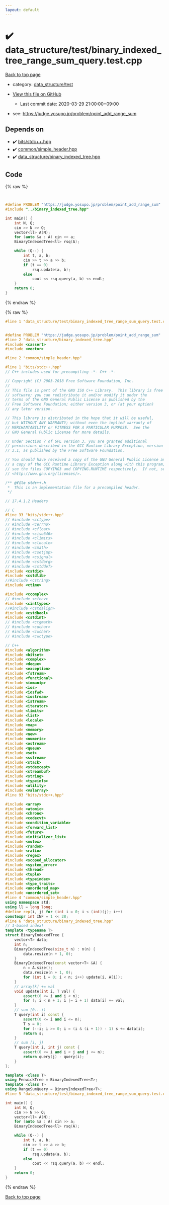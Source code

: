 ```yaml
---
layout: default
---
```


<!-- mathjax config similar to math.stackexchange -->
<script type="text/javascript" async
  src="https://cdnjs.cloudflare.com/ajax/libs/mathjax/2.7.5/MathJax.js?config=TeX-MML-AM_CHTML">
</script>
<script type="text/x-mathjax-config">
  MathJax.Hub.Config({
    TeX: { equationNumbers: { autoNumber: "AMS" }},
    tex2jax: {
      inlineMath: [ ['$','$'] ],
      processEscapes: true
    },
    "HTML-CSS": { matchFontHeight: false },
    displayAlign: "left",
    displayIndent: "2em"
  });
</script>

<script type="text/javascript" src="https://cdnjs.cloudflare.com/ajax/libs/jquery/3.4.1/jquery.min.js"></script>
<script src="https://cdn.jsdelivr.net/npm/jquery-balloon-js@1.1.2/jquery.balloon.min.js" integrity="sha256-ZEYs9VrgAeNuPvs15E39OsyOJaIkXEEt10fzxJ20+2I=" crossorigin="anonymous"></script>
<script type="text/javascript" src="../../../assets/js/copy-button.js"></script>
<link rel="stylesheet" href="../../../assets/css/copy-button.css" />


# :heavy_check_mark: data_structure/test/binary_indexed_tree_range_sum_query.test.cpp

<a href="../../../index.html">Back to top page</a>

* category: <a href="../../../index.html#2f0dc85cbb0980b745ae32d3fa8bfd47">data_structure/test</a>
* <a href="{{ site.github.repository_url }}/blob/master/data_structure/test/binary_indexed_tree_range_sum_query.test.cpp">View this file on GitHub</a>
    - Last commit date: 2020-03-29 21:00:00+09:00


* see: <a href="https://judge.yosupo.jp/problem/point_add_range_sum">https://judge.yosupo.jp/problem/point_add_range_sum</a>


## Depends on

* :heavy_check_mark: <a href="../../../library/bits/stdc++.hpp.html">bits/stdc++.hpp</a>
* :heavy_check_mark: <a href="../../../library/common/simple_header.hpp.html">common/simple_header.hpp</a>
* :heavy_check_mark: <a href="../../../library/data_structure/binary_indexed_tree.hpp.html">data_structure/binary_indexed_tree.hpp</a>


## Code

<a id="unbundled"></a>
{% raw %}
```cpp


#define PROBLEM "https://judge.yosupo.jp/problem/point_add_range_sum"
#include "../binary_indexed_tree.hpp"

int main() {
    int N, Q;
    cin >> N >> Q;
    vector<ll> A(N);
    for (auto &a : A) cin >> a;
    BinaryIndexedTree<ll> rsq(A);

    while (Q--) {
        int t, a, b;
        cin >> t >> a >> b;
        if (t == 0)
            rsq.update(a, b);
        else
            cout << rsq.query(a, b) << endl;
    }
    return 0;
}
```
{% endraw %}

<a id="bundled"></a>
{% raw %}
```cpp
#line 1 "data_structure/test/binary_indexed_tree_range_sum_query.test.cpp"


#define PROBLEM "https://judge.yosupo.jp/problem/point_add_range_sum"
#line 2 "data_structure/binary_indexed_tree.hpp"
#include <cassert>
#include <vector>

#line 2 "common/simple_header.hpp"

#line 1 "bits/stdc++.hpp"
// C++ includes used for precompiling -*- C++ -*-

// Copyright (C) 2003-2018 Free Software Foundation, Inc.
//
// This file is part of the GNU ISO C++ Library.  This library is free
// software; you can redistribute it and/or modify it under the
// terms of the GNU General Public License as published by the
// Free Software Foundation; either version 3, or (at your option)
// any later version.

// This library is distributed in the hope that it will be useful,
// but WITHOUT ANY WARRANTY; without even the implied warranty of
// MERCHANTABILITY or FITNESS FOR A PARTICULAR PURPOSE.  See the
// GNU General Public License for more details.

// Under Section 7 of GPL version 3, you are granted additional
// permissions described in the GCC Runtime Library Exception, version
// 3.1, as published by the Free Software Foundation.

// You should have received a copy of the GNU General Public License and
// a copy of the GCC Runtime Library Exception along with this program;
// see the files COPYING3 and COPYING.RUNTIME respectively.  If not, see
// <http://www.gnu.org/licenses/>.

/** @file stdc++.h
 *  This is an implementation file for a precompiled header.
 */

// 17.4.1.2 Headers

// C
#line 33 "bits/stdc++.hpp"
// #include <cctype>
// #include <cerrno>
// #include <cfloat>
// #include <ciso646>
// #include <climits>
// #include <clocale>
// #include <cmath>
// #include <csetjmp>
// #include <csignal>
// #include <cstdarg>
// #include <cstddef>
#include <cstdio>
#include <cstdlib>
//#include <cstring>
#include <ctime>

#include <ccomplex>
// #include <cfenv>
#include <cinttypes>
//#include <cstdalign>
#include <cstdbool>
#include <cstdint>
// #include <ctgmath>
// #include <cuchar>
// #include <cwchar>
// #include <cwctype>

// C++
#include <algorithm>
#include <bitset>
#include <complex>
#include <deque>
#include <exception>
#include <fstream>
#include <functional>
#include <iomanip>
#include <ios>
#include <iosfwd>
#include <iostream>
#include <istream>
#include <iterator>
#include <limits>
#include <list>
#include <locale>
#include <map>
#include <memory>
#include <new>
#include <numeric>
#include <ostream>
#include <queue>
#include <set>
#include <sstream>
#include <stack>
#include <stdexcept>
#include <streambuf>
#include <string>
#include <typeinfo>
#include <utility>
#include <valarray>
#line 93 "bits/stdc++.hpp"

#include <array>
#include <atomic>
#include <chrono>
#include <codecvt>
#include <condition_variable>
#include <forward_list>
#include <future>
#include <initializer_list>
#include <mutex>
#include <random>
#include <ratio>
#include <regex>
#include <scoped_allocator>
#include <system_error>
#include <thread>
#include <tuple>
#include <typeindex>
#include <type_traits>
#include <unordered_map>
#include <unordered_set>
#line 4 "common/simple_header.hpp"
using namespace std;
using ll = long long;
#define rep(i, j) for (int i = 0; i < (int)(j); i++)
constexpr int INF = 1 << 28;
#line 6 "data_structure/binary_indexed_tree.hpp"
// 1-based index!
template <typename T>
struct BinaryIndexedTree {
    vector<T> data;
    int n;
    BinaryIndexedTree(size_t n) : n(n) {
        data.resize(n + 1, 0);
    }
    BinaryIndexedTree(const vector<T> &A) {
        n = A.size();
        data.resize(n + 1, 0);
        for (int i = 0; i < n; i++) update(i, A[i]);
    }
    // array[k] += val
    void update(int i, T val) {
        assert(0 <= i and i < n);
        for (; i < n + 1; i |= i + 1) data[i] += val;
    }
    // sum [0...i)
    T query(int i) const {
        assert(0 <= i and i <= n);
        T s = 0;
        for (--i; i >= 0; i = (i & (i + 1)) - 1) s += data[i];
        return s;
    }
    // sum [i, j)
    T query(int i, int j) const {
        assert(0 <= i and i < j and j <= n);
        return query(j) - query(i);
    }
};

template <class T>
using FenwickTree = BinaryIndexedTree<T>;
template <class T>
using RangeSumQuery = BinaryIndexedTree<T>;
#line 5 "data_structure/test/binary_indexed_tree_range_sum_query.test.cpp"

int main() {
    int N, Q;
    cin >> N >> Q;
    vector<ll> A(N);
    for (auto &a : A) cin >> a;
    BinaryIndexedTree<ll> rsq(A);

    while (Q--) {
        int t, a, b;
        cin >> t >> a >> b;
        if (t == 0)
            rsq.update(a, b);
        else
            cout << rsq.query(a, b) << endl;
    }
    return 0;
}

```
{% endraw %}

<a href="../../../index.html">Back to top page</a>


